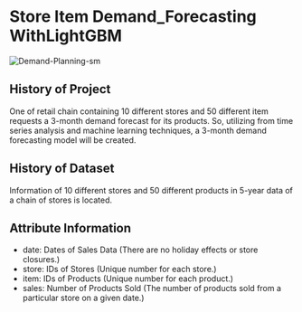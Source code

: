 # Store Item Demand_Forecasting WithLightGBM

![Demand-Planning-sm](https://user-images.githubusercontent.com/13394756/128167106-6eb681f6-e870-4ab2-be38-0831ec906e24.jpg)


## History of Project
 One of retail chain containing 10 different stores and 50 different item requests a 3-month demand forecast for its products. So, utilizing from  time series analysis and machine learning techniques, a 3-month demand forecasting model will be created.

## History of Dataset
  Information of 10 different stores and 50 different products in 5-year data of a chain of stores is located.

## Attribute Information
- date: Dates of Sales Data (There are no holiday effects or store closures.)
- store: IDs of Stores (Unique number for each store.)
- item: IDs of Products (Unique number for each product.)
- sales: Number of Products Sold (The number of products sold from a particular store on a given date.)
